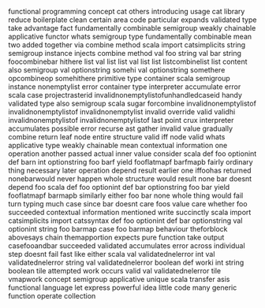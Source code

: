 functional programming concept cat others introducing usage cat library reduce boilerplate clean certain area code particular expands validated type take advantage fact fundamentally combinable semigroup weakly chainable applicative functor whats semigroup type fundamentally combinable mean two added together via combine method scala import catsimplicits string semigroup instance injects combine method val foo string val bar string foocombinebar hithere list val list list val list list listcombinelist list content also semigroup val optionstring somehi val optionstring somethere opcombineop somehithere primitive type container scala semigroup instance nonemptylist error container type interpreter accumulate error scala case projectrasterid invalidnonemptylistofunhandledcaseid handy validated type also semigroup scala sugar forcombine invalidnonemptylistof invalidnonemptylistof invalidnonemptylist invalid override valid validhi invalidnonemptylistof invalidnonemptylistof last point crux interpreter accumulates possible error recurse ast gather invalid value gradually combine return leaf node entire structure valid iff node valid whats applicative type weakly chainable mean contextual information one operation another passed actual inner value consider scala def foo optionint def barn int optionstring foo barf yield fooflatmapf barfmapb fairly ordinary thing necessary later operation depend result earlier one iffoohas returned nonebarwould never happen whole structure would result none bar doesnt depend foo scala def foo optionint def bar optionstring foo bar yield fooflatmapf barmapb similarly either foo bar none whole thing would fail turn typing much case since bar doesnt care foos value care whether foo succeeded contextual information mentioned write succinctly scala import catsimplicits import catssyntax def foo optionint def bar optionstring val optionint string foo barmap case foo barmap behaviour theforblock abovesays chain themapportion expects pure function take output casefooandbar succeeded validated accumulates error across individual step doesnt fail fast like either scala val validatednelerror int val validatednelerror string val validatednelerror boolean def worki int string boolean tile attempted work occurs valid val validatednelerror tile vmapwork concept semigroup applicative unique scala transfer asis functional language let express powerful idea little code many generic function operate collection